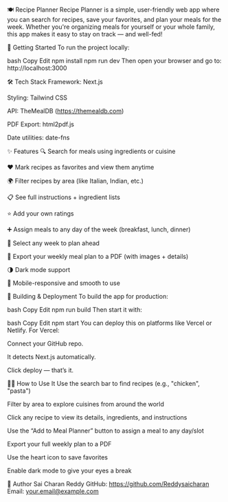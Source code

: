 🍽️ Recipe Planner
Recipe Planner is a simple, user-friendly web app where you can search for recipes, save your favorites, and plan your meals for the week. Whether you're organizing meals for yourself or your whole family, this app makes it easy to stay on track — and well-fed!

🚀 Getting Started
To run the project locally:

bash
Copy
Edit
npm install
npm run dev
Then open your browser and go to:
http://localhost:3000

🛠️ Tech Stack
Framework: Next.js

Styling: Tailwind CSS

API: TheMealDB (https://themealdb.com)

PDF Export: html2pdf.js

Date utilities: date-fns

✨ Features
🔍 Search for meals using ingredients or cuisine

❤️ Mark recipes as favorites and view them anytime

🌍 Filter recipes by area (like Italian, Indian, etc.)

📋 See full instructions + ingredient lists

⭐ Add your own ratings

➕ Assign meals to any day of the week (breakfast, lunch, dinner)

📅 Select any week to plan ahead

🧾 Export your weekly meal plan to a PDF (with images + details)

🌗 Dark mode support

📱 Mobile-responsive and smooth to use

🧪 Building & Deployment
To build the app for production:

bash
Copy
Edit
npm run build
Then start it with:

bash
Copy
Edit
npm start
You can deploy this on platforms like Vercel or Netlify. For Vercel:

Connect your GitHub repo.

It detects Next.js automatically.

Click deploy — that’s it.

🧑‍🍳 How to Use It
Use the search bar to find recipes (e.g., "chicken", "pasta")

Filter by area to explore cuisines from around the world

Click any recipe to view its details, ingredients, and instructions

Use the “Add to Meal Planner” button to assign a meal to any day/slot

Export your full weekly plan to a PDF

Use the heart icon to save favorites

Enable dark mode to give your eyes a break

👤 Author
Sai Charan Reddy
GitHub: https://github.com/Reddysaicharan
Email: your.email@example.com

